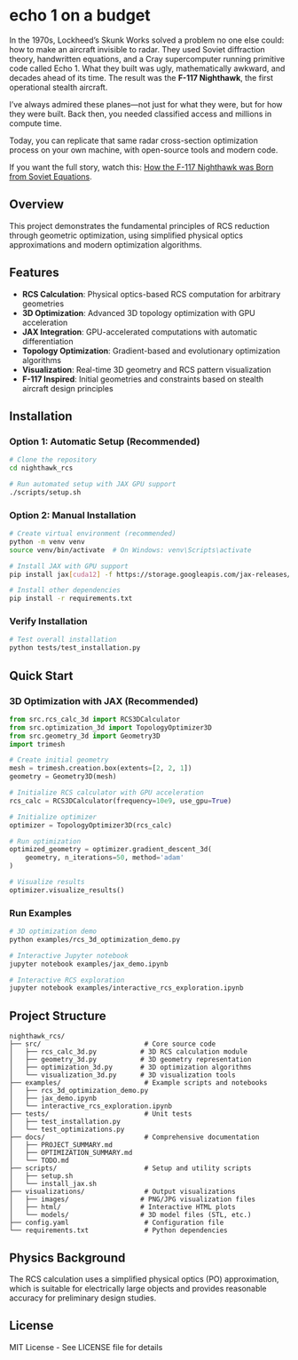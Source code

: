 # echo 1 on a budget

In the 1970s, Lockheed’s Skunk Works solved a problem no one else could: how to make an aircraft invisible to radar. They used Soviet diffraction theory, handwritten equations, and a Cray supercomputer running primitive code called Echo 1. What they built was ugly, mathematically awkward, and decades ahead of its time. The result was the **F-117 Nighthawk**, the first operational stealth aircraft.

I’ve always admired these planes—not just for what they were, but for how they were built. Back then, you needed classified access and millions in compute time.

Today, you can replicate that same radar cross-section optimization process on your own machine, with open-source tools and modern code.

If you want the full story, watch this: [How the F-117 Nighthawk was Born from Soviet Equations](https://www.youtube.com/watch?v=1zjcnnx7igc).

## Overview

This project demonstrates the fundamental principles of RCS reduction through geometric optimization, using simplified physical optics approximations and modern optimization algorithms.

## Features

- **RCS Calculation**: Physical optics-based RCS computation for arbitrary geometries
- **3D Optimization**: Advanced 3D topology optimization with GPU acceleration
- **JAX Integration**: GPU-accelerated computations with automatic differentiation
- **Topology Optimization**: Gradient-based and evolutionary optimization algorithms
- **Visualization**: Real-time 3D geometry and RCS pattern visualization
- **F-117 Inspired**: Initial geometries and constraints based on stealth aircraft design principles

## Installation

### Option 1: Automatic Setup (Recommended)

```bash
# Clone the repository
cd nighthawk_rcs

# Run automated setup with JAX GPU support
./scripts/setup.sh
```

### Option 2: Manual Installation

```bash
# Create virtual environment (recommended)
python -m venv venv
source venv/bin/activate  # On Windows: venv\Scripts\activate

# Install JAX with GPU support
pip install jax[cuda12] -f https://storage.googleapis.com/jax-releases/jax_cuda_releases.html

# Install other dependencies
pip install -r requirements.txt
```

### Verify Installation

```bash
# Test overall installation
python tests/test_installation.py
```

## Quick Start

### 3D Optimization with JAX (Recommended)

```python
from src.rcs_calc_3d import RCS3DCalculator
from src.optimization_3d import TopologyOptimizer3D
from src.geometry_3d import Geometry3D
import trimesh

# Create initial geometry
mesh = trimesh.creation.box(extents=[2, 2, 1])
geometry = Geometry3D(mesh)

# Initialize RCS calculator with GPU acceleration
rcs_calc = RCS3DCalculator(frequency=10e9, use_gpu=True)

# Initialize optimizer
optimizer = TopologyOptimizer3D(rcs_calc)

# Run optimization
optimized_geometry = optimizer.gradient_descent_3d(
    geometry, n_iterations=50, method='adam'
)

# Visualize results
optimizer.visualize_results()
```

### Run Examples

```bash
# 3D optimization demo
python examples/rcs_3d_optimization_demo.py

# Interactive Jupyter notebook
jupyter notebook examples/jax_demo.ipynb

# Interactive RCS exploration
jupyter notebook examples/interactive_rcs_exploration.ipynb
```

## Project Structure

```
nighthawk_rcs/
├── src/                          # Core source code
│   ├── rcs_calc_3d.py           # 3D RCS calculation module
│   ├── geometry_3d.py           # 3D geometry representation
│   ├── optimization_3d.py       # 3D optimization algorithms
│   └── visualization_3d.py      # 3D visualization tools
├── examples/                     # Example scripts and notebooks
│   ├── rcs_3d_optimization_demo.py
│   ├── jax_demo.ipynb
│   └── interactive_rcs_exploration.ipynb
├── tests/                        # Unit tests
│   ├── test_installation.py
│   └── test_optimizations.py
├── docs/                         # Comprehensive documentation
│   ├── PROJECT_SUMMARY.md
│   ├── OPTIMIZATION_SUMMARY.md
│   └── TODO.md
├── scripts/                      # Setup and utility scripts
│   ├── setup.sh
│   └── install_jax.sh
├── visualizations/               # Output visualizations
│   ├── images/                  # PNG/JPG visualization files
│   ├── html/                    # Interactive HTML plots
│   └── models/                  # 3D model files (STL, etc.)
├── config.yaml                   # Configuration file
└── requirements.txt              # Python dependencies
```

## Physics Background

The RCS calculation uses a simplified physical optics (PO) approximation, which is suitable for electrically large objects and provides reasonable accuracy for preliminary design studies.

## License

MIT License - See LICENSE file for details
